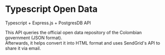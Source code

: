 # Typescript Open Data
Typescript + Express.js + PostgresDB API
<br>

This API queries the official open data repository of the Colombian government (JSON format).
<br>
Afterwards, it helps convert it into HTML format and uses SendGrid's API to share it via email.
